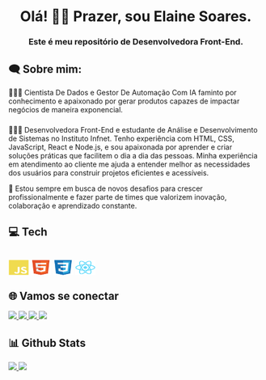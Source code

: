 <h1 align="center">Olá! 👋😄 Prazer, sou Elaine Soares.</h1>
<h3 align="center">Este é meu repositório de Desenvolvedora Front-End.</h3>

<h2 align="left">🗨 Sobre mim:</h2>
🧑🏻‍🎓 Cientista De Dados e Gestor De Automação Com IA faminto por conhecimento e apaixonado por gerar produtos capazes de impactar negócios de maneira exponencial.

###
👨🏻‍💻 Desenvolvedora Front-End e estudante de Análise e Desenvolvimento de Sistemas no Instituto Infnet. Tenho experiência com HTML, CSS, JavaScript, React e Node.js, e sou apaixonada por aprender e criar soluções práticas que facilitem o dia a dia das pessoas. Minha experiência em atendimento ao cliente me ajuda a entender melhor as necessidades dos usuários para construir projetos eficientes e acessíveis.

🚀 Estou sempre em busca de novos desafios para crescer profissionalmente e fazer parte de times que valorizem inovação, colaboração e aprendizado constante.




<h2 align="left">💻 Tech </h2>
<div style="display: inline_block"><br>
  <img align="center" alt="Ela-Js" height="30" width="40" src="https://raw.githubusercontent.com/devicons/devicon/master/icons/javascript/javascript-plain.svg">
  <img align="center" alt="Ela-HTML" height="30" width="40" src="https://raw.githubusercontent.com/devicons/devicon/master/icons/html5/html5-original.svg">
  <img align="center" alt="Ela-CSS" height="30" width="40" src="https://raw.githubusercontent.com/devicons/devicon/master/icons/css3/css3-original.svg">
  <img align="center" alt="Ela-React" height="30" width="40" src="https://raw.githubusercontent.com/devicons/devicon/master/icons/react/react-original.svg">
</div>


<h2 align="left">🌐 Vamos se conectar </h2>
<div> 
    <a href="mailto:elaine.almeida@al.infnet.edu.br" target="_blank">
      <img src="https://img.shields.io/badge/-Gmail-%23333?style=for-the-badge&logo=gmail&logoColor=white">
    </a>
    <a href="https://www.linkedin.com/in/elaine-soares-ti/" target="_blank">
      <img src="https://img.shields.io/badge/-LinkedIn-%230077B5?style=for-the-badge&logo=linkedin&logoColor=white">
    </a>  
    <a href="https://portfolio-elainesoares.netlify.app/#/home" target="_blank">
      <img src="https://img.shields.io/badge/-Portfolio-%231E90FF?style=for-the-badge&logo=react&logoColor=white">
    </a>
    <a href="https://api.whatsapp.com/send?l=pt_BR&phone=5585992641415" target="_blank"><img src="https://img.shields.io/badge/WhatsApp-25D366?        style=for-the-badge&logo=whatsapp&logoColor=white" target="_blank">
    </a>
</div>


<h2 align="left">📊 Github Stats</h2> 
<div>
  <a href="https://github.com/elasoares">
    <img height="180em" src="https://github-readme-stats.vercel.app/api?username=elasoares&show_icons=true&theme=dracula&include_all_commits=true&count_private=true"/>
    <img height="180em" src="https://github-readme-stats.vercel.app/api/top-langs/?username=elasoares&layout=compact&langs_count=16&theme=dracula"/>
  </a>
</div> 
